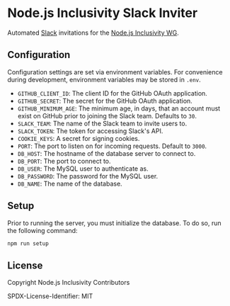 # Node.js Inclusivity Slack Inviter

Automated [Slack](https://slack.com/) invitations for the [Node.js Inclusivity WG](https://github.com/nodejs/inclusivity).

## Configuration

Configuration settings are set via environment variables. For convenience during development, environment variables may be stored in `.env`.

* `GITHUB_CLIENT_ID`: The client ID for the GitHub OAuth application.
* `GITHUB_SECRET`: The secret for the GitHub OAuth application.
* `GITHUB_MINIMUM_AGE`: The minimum age, in days, that an account must exist on GitHub prior to joining the Slack team. Defaults to `30`.
* `SLACK_TEAM`: The name of the Slack team to invite users to.
* `SLACK_TOKEN`: The token for accessing Slack's API.
* `COOKIE_KEYS`: A secret for signing cookies.
* `PORT`: The port to listen on for incoming requests. Default to `3000`.
* `DB_HOST`: The hostname of the database server to connect to.
* `DB_PORT`: The port to connect to.
* `DB_USER`: The MySQL user to authenticate as.
* `DB_PASSWORD`: The password for the MySQL user.
* `DB_NAME`: The name of the database.

## Setup

Prior to running the server, you must initialize the database. To do so, run the following command:

```sh
npm run setup
```

## License

Copyright Node.js Inclusivity Contributors

SPDX-License-Identifier: MIT
